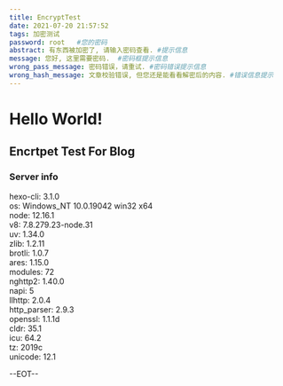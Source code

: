 ```yaml
---
title: EncryptTest
date: 2021-07-20 21:57:52
tags: 加密测试
password: root   #您的密码
abstract: 有东西被加密了, 请输入密码查看. #提示信息
message: 您好, 这里需要密码.  #密码框提示信息
wrong_pass_message: 密码错误，请重试. #密码错误提示信息
wrong_hash_message: 文章校验错误, 但您还是能看看解密后的内容. #错误信息提示
---
```


# Hello World!
## Encrtpet Test For Blog
### Server info
hexo-cli: 3.1.0   
os: Windows_NT 10.0.19042 win32 x64   
node: 12.16.1   
v8: 7.8.279.23-node.31   
uv: 1.34.0   
zlib: 1.2.11    
brotli: 1.0.7   
ares: 1.15.0   
modules: 72   
nghttp2: 1.40.0   
napi: 5   
llhttp: 2.0.4   
http_parser: 2.9.3   
openssl: 1.1.1d   
cldr: 35.1   
icu: 64.2   
tz: 2019c   
unicode: 12.1   

--EOT--